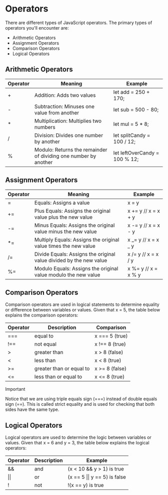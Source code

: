 # Operators

There are different types of JavaScript operators. The primary types of operators you'll encounter are:

- Arithmetic Operators
- Assignment Operators
- Comparison Operators
- Logical Operators

## Arithmetic Operators

| **Operator** | **Meaning**                                                     | **Example**                   |
| ------------ | --------------------------------------------------------------- | ----------------------------- |
| +            | Addition: Adds two values                                       | let add = 250 + 170;          |
| -            | Subtraction: Minuses one value from another                     | let sub = 500 - 80;           |
| \*           | Multiplication: Multiplies two numbers                          | let mul = 5 \* 8;             |
| /            | Division: Divides one number by another                         | let splitCandy = 100 / 12;    |
| %            | Modulo: Returns the remainder of dividing one number by another | let leftOverCandy = 100 % 12; |

## Assignment Operators

| **Operator** | **Meaning**                                                        | **Example**         |
| ------------ | ------------------------------------------------------------------ | ------------------- |
| =            | Equals: Assigns a value                                            | x = y               |
| +=           | Plus Equals: Assigns the original value plus the new value         | x += y // x = x + y |
| -=           | Minus Equals: Assigns the original value minus the new value       | x -= y // x = x - y |
| \*=          | Multiply Equals: Assigns the original value times the new value    | x _= y // x = x _ y |
| /=           | Divide Equals: Assigns the original value divided by the new value | x /= y // x = x / y |
| %=           | Modulo Equals: Assigns the original value modulo the new value     | x %= y // x = x % y |

## Comparison Operators

Comparison operators are used in logical statements to determine equality or difference between variables or values.
Given that x = 5, the table below explains the comparison operators:

| **Operator** | **Description**          | **Comparison** |
| ------------ | ------------------------ | -------------- |
| ===          | equal to                 | x === 5 (true) |
| !==          | not equal                | x !== 8 (true) |
| >            | greater than             | x > 8 (false)  |
| <            | less than                | x < 8 (true)   |
| >=           | greater than or equal to | x >= 8 (false) |
| <=           | less than or equal to    | x <= 8 (true)  |

> [!IMPORTANT]
> Notice that we are using triple equals sign (===) instead of double equals sign (==). This is called strict equality and is used for checking that both sides have the same type.

## Logical Operators

Logical operators are used to determine the logic between variables or values.
Given that x = 6 and y = 3, the table below explains the logical operators:

| **Operator** | **Description** | **Example**                   |
| ------------ | --------------- | ----------------------------- |
| &&           | and             | (x < 10 && y > 1) is true     |
| \|\|         | or              | (x == 5 \|\| y == 5) is false |
| !            | not             | !(x == y) is true             |
